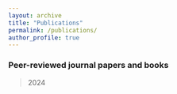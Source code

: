 ```yaml
---
layout: archive
title: "Publications"
permalink: /publications/
author_profile: true
---
```



### Peer-reviewed journal papers and books

> 2024
<!--
[16] T. Babey, Z. Perzan, S. Pierce, D.B. Rodgers, **L. Wang**, R. Carroll, J.R. Bargar, K. Boye, K. Maher, [Mountainous Floodplain Connectivity in Response to Hydrological Transitions](https://agupubs.onlinelibrary.wiley.com/doi/full/10.1029/2024WR037162), Water Resources Research, 2024-->
